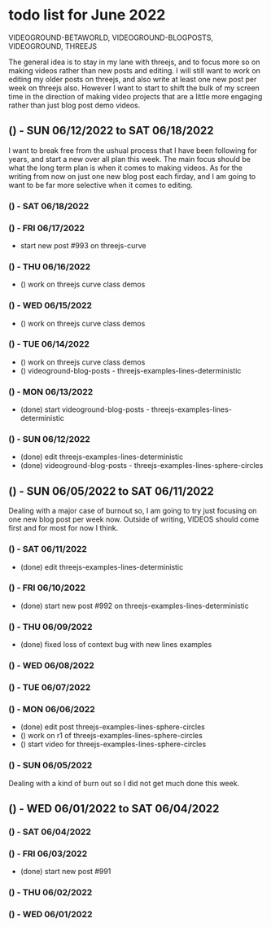 # todo list for June 2022

VIDEOGROUND-BETAWORLD, VIDEOGROUND-BLOGPOSTS, VIDEOGROUND, THREEJS

The general idea is to stay in my lane with threejs, and to focus more so on making videos rather than new posts and editing. I will still want to work on editing my older posts on threejs, and also write at least one new post per week on threejs also. However I want to start to shift the bulk of my screen time in the direction of making video projects that are a little more engaging rather than just blog post demo videos.

<!-- ////////// //////////
    WEEK 3
/////////////// ///////-->

## () - SUN 06/12/2022 to  SAT 06/18/2022

I want to break free from the ushual process that I have been following for years, and start a new over all plan this week. The main focus should be what the long term plan is when it comes to making videos. As for the writing from now on just one new blog post each firday, and I am going to want to be far more selective when it comes to editing.

### () - SAT 06/18/2022

### () - FRI 06/17/2022
* start new post #993 on threejs-curve

### () - THU 06/16/2022
* () work on threejs curve class demos

### () - WED 06/15/2022
* () work on threejs curve class demos

### () - TUE 06/14/2022
* () work on threejs curve class demos
* () videoground-blog-posts - threejs-examples-lines-deterministic

### () - MON 06/13/2022
* (done) start videoground-blog-posts - threejs-examples-lines-deterministic

### () - SUN 06/12/2022
* (done) edit threejs-examples-lines-deterministic
* (done) videoground-blog-posts - threejs-examples-lines-sphere-circles

<!-- ////////// //////////
    WEEK 2
/////////////// ///////-->

## () - SUN 06/05/2022 to  SAT 06/11/2022

Dealing with a major case of burnout so, I am going to try just focusing on one new blog post per week now. Outside of writing, VIDEOS should come first and for most for now I think.

### () - SAT 06/11/2022
* (done) edit threejs-examples-lines-deterministic

### () - FRI 06/10/2022
* (done) start new post #992 on threejs-examples-lines-deterministic

### () - THU 06/09/2022
* (done) fixed loss of context bug with new lines examples

### () - WED 06/08/2022

### () - TUE 06/07/2022

### () - MON 06/06/2022
* (done) edit post threejs-examples-lines-sphere-circles
* () work on r1 of threejs-examples-lines-sphere-circles
* () start video for threejs-examples-lines-sphere-circles

### () - SUN 06/05/2022

<!-- ////////// //////////
    WEEK 1
/////////////// ///////-->

Dealing with a kind of burn out so I did not get much done this week.

## () - WED 06/01/2022 to  SAT 06/04/2022

### () - SAT 06/04/2022

### () - FRI 06/03/2022
* (done) start new post #991

### () - THU 06/02/2022

### () - WED 06/01/2022